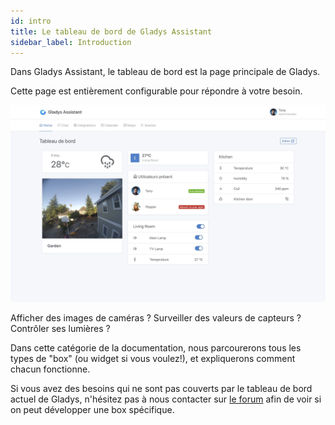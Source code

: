 ```yaml
---
id: intro
title: Le tableau de bord de Gladys Assistant
sidebar_label: Introduction
---
```


Dans Gladys Assistant, le tableau de bord est la page principale de Gladys.

Cette page est entièrement configurable pour répondre à votre besoin.

![Tableau de bord Gladys Assistant 4](../../static/img/docs/dashboard/dashboard-gladys-4.jpg)

Afficher des images de caméras ? Surveiller des valeurs de capteurs ? Contrôler ses lumières ?

Dans cette catégorie de la documentation, nous parcourerons tous les types de "box" (ou widget si vous voulez!), et expliquerons comment chacun fonctionne.

Si vous avez des besoins qui ne sont pas couverts par le tableau de bord actuel de Gladys, n'hésitez pas à nous contacter sur [le forum](https://community.gladysassistant.com/) afin de voir si on peut développer une box spécifique.
